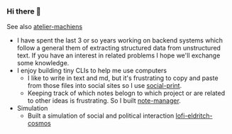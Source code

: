 ### Hi there 👋

See also [atelier-machiens](https://ateliermachines.com)

- I have spent the last 3 or so years working on backend systems which follow a general them of
  extracting structured data from unstructured text. If you have an interest in related problems I hope
  we'll exchange some knowledge.
- I enjoy building tiny CLIs to help me use computers 
  - I like to write in text and md, but it's frustrating to copy and paste from those files into
    social sites so I use [social-print](https://github.com/joedaws/social-print).
  - Keeping track of which notes belogn to which project or are related to other ideas is frustrating. So I built
    [note-manager](https://github.com/joedaws/note-manager).
- Simulation
  - Built a simulation of social and political interaction [lofi-eldritch-cosmos](https://github.com/joedaws/lofi-eldritch-cosmos)

<!--
**joedaws/joedaws** is a ✨ _special_ ✨ repository because its `README.md` (this file) appears on your GitHub profile.

Here are some ideas to get you started:



- 📫 How to reach me: ...
- 😄 Pronouns: ...
- ⚡ Fun fact: ...
-->
